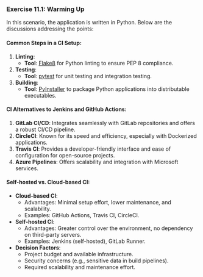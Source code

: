 ### Exercise 11.1: Warming Up

In this scenario, the application is written in Python. Below are the discussions addressing the points:

#### Common Steps in a CI Setup:
1. **Linting**:
   - **Tool**: [Flake8](https://flake8.pycqa.org/) for Python linting to ensure PEP 8 compliance.
2. **Testing**:
   - **Tool**: [pytest](https://pytest.org/) for unit testing and integration testing.
3. **Building**:
   - **Tool**: [PyInstaller](https://pyinstaller.org/) to package Python applications into distributable executables.

#### CI Alternatives to Jenkins and GitHub Actions:
1. **GitLab CI/CD**: Integrates seamlessly with GitLab repositories and offers a robust CI/CD pipeline.
2. **CircleCI**: Known for its speed and efficiency, especially with Dockerized applications.
3. **Travis CI**: Provides a developer-friendly interface and ease of configuration for open-source projects.
4. **Azure Pipelines**: Offers scalability and integration with Microsoft services.

#### Self-hosted vs. Cloud-based CI:
- **Cloud-based CI**:
  - Advantages: Minimal setup effort, lower maintenance, and scalability.
  - Examples: GitHub Actions, Travis CI, CircleCI.
- **Self-hosted CI**:
  - Advantages: Greater control over the environment, no dependency on third-party servers.
  - Examples: Jenkins (self-hosted), GitLab Runner.
- **Decision Factors**:
  - Project budget and available infrastructure.
  - Security concerns (e.g., sensitive data in build pipelines).
  - Required scalability and maintenance effort.
